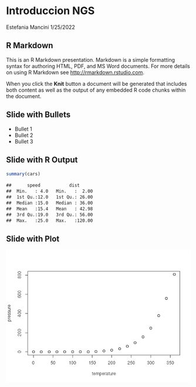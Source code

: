 Introduccion NGS
================
Estefania Mancini
1/25/2022

## R Markdown

This is an R Markdown presentation. Markdown is a simple formatting
syntax for authoring HTML, PDF, and MS Word documents. For more details
on using R Markdown see <http://rmarkdown.rstudio.com>.

When you click the **Knit** button a document will be generated that
includes both content as well as the output of any embedded R code
chunks within the document.

## Slide with Bullets

  - Bullet 1
  - Bullet 2
  - Bullet 3

## Slide with R Output

``` r
summary(cars)
```

    ##      speed           dist       
    ##  Min.   : 4.0   Min.   :  2.00  
    ##  1st Qu.:12.0   1st Qu.: 26.00  
    ##  Median :15.0   Median : 36.00  
    ##  Mean   :15.4   Mean   : 42.98  
    ##  3rd Qu.:19.0   3rd Qu.: 56.00  
    ##  Max.   :25.0   Max.   :120.00

## Slide with Plot

![](IntroNGS_files/figure-gfm/pressure-1.png)<!-- -->
